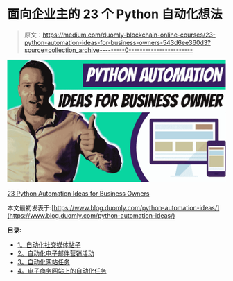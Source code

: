 # 面向企业主的 23 个 Python 自动化想法

> 原文：<https://medium.com/duomly-blockchain-online-courses/23-python-automation-ideas-for-business-owners-543d6ee360d3?source=collection_archive---------0----------------------->

![](img/890316a15bb94656d79163f2468cb582.png)

[23 Python Automation Ideas for Business Owners](https://www.blog.duomly.com/python-automation-ideas/)

本文最初发表于:[https://www.blog.duomly.com/python-automation-ideas/](https://www.blog.duomly.com/python-automation-ideas/)

**目录:**

*   [1。自动化社交媒体帖子](https://www.blog.duomly.com/python-automation-ideas/#1-automate-social-media-posts)
*   [2。自动化电子邮件营销活动](https://www.blog.duomly.com/python-automation-ideas/#2-automate-email-marketing-campaigns)
*   [3。自动化网站任务](https://www.blog.duomly.com/python-automation-ideas/#3-automate-website-tasks)
*   [4。电子商务网站上的自动化任务](https://www.blog.duomly.com/python-automation-ideas/#4-automate-tasks-on-ecommerce-sites)